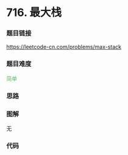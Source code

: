 # 716. 最大栈

### 题目链接

https://leetcode-cn.com/problems/max-stack

### 题目难度

<font color=#5CB85C>简单</font>

### 思路



### 图解

无

### 代码

```python
```